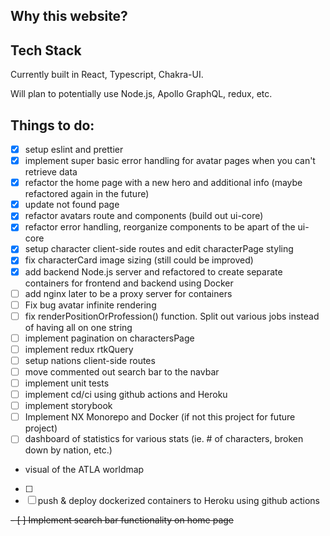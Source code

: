 ## Why this website?

## Tech Stack

Currently built in React, Typescript, Chakra-UI.

Will plan to potentially use Node.js, Apollo GraphQL, redux, etc.

## Things to do:

- [x] setup eslint and prettier
- [x] implement super basic error handling for avatar pages when you can't retrieve data
- [x] refactor the home page with a new hero and additional info (maybe refactored again in the future)
- [x] update not found page
- [x] refactor avatars route and components (build out ui-core)
- [x] refactor error handling, reorganize components to be apart of the ui-core
- [x] setup character client-side routes and edit characterPage styling
- [x] fix characterCard image sizing (still could be improved)
- [x] add backend Node.js server and refactored to create separate containers for frontend and backend using Docker
- [ ] add nginx later to be a proxy server for containers
- [ ] Fix bug avatar infinite rendering
- [ ] fix renderPositionOrProfession() function. Split out various jobs instead of having all on one string
- [ ] implement pagination on charactersPage
- [ ] implement redux rtkQuery
- [ ] setup nations client-side routes
- [ ] move commented out search bar to the navbar
- [ ] implement unit tests
- [ ] implement cd/ci using github actions and Heroku
- [ ] implement storybook
- [ ] Implement NX Monorepo and Docker (if not this project for future project)
- [ ] dashboard of statistics for various stats (ie. # of characters, broken down by nation, etc.)
- visual of the ATLA worldmap
- [ ]
- [ ] push & deploy dockerized containers to Heroku using github actions

~~- [ ] Implement search bar functionality on home page~~
